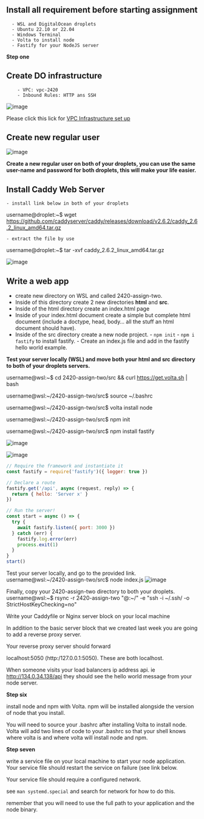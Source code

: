 ## Install all requirement before starting assignment
      - WSL and DigitalOcean droplets
      - Ubuntu 22.10 or 22.04
      - Windows Terminal
      - Volta to install node
      - Fastify for your NodeJS server
      
**Step one**

## Create DO infrastructure
        - VPC: vpc-2420
        - Inbound Rules: HTTP ans SSH

![image](https://user-images.githubusercontent.com/59521385/205427992-af24d34c-93b2-459c-8ba8-b768a1bf1979.png)

   Please click this lick for [VPC Infrastructure set up](https://vimeo.com/775412708/4a219b37e7)
## Create new regular user

![image](https://user-images.githubusercontent.com/59521385/205428145-5ba57a68-5155-4cd6-a810-d2dacd9226a4.png)

  **Create a new regular user on both of your droplets, you can use the same user-name and     password for both droplets, this will make your life easier.**
 ## Install Caddy Web Server
    - install link below in both of your droplets
   
username@droplet:~$ wget https://github.com/caddyserver/caddy/releases/download/v2.6.2/caddy_2.6.2_linux_amd64.tar.gz

    - extract the file by use 
  username@droplet:~$ tar -xvf caddy_2.6.2_linux_amd64.tar.gz  

![image](https://user-images.githubusercontent.com/59521385/205428288-92516da8-86bf-4a25-b1ce-a0610f3ca710.png)

## Write a web app
   - create new directory on WSL and called 2420-assign-two. 
   - Inside of this directory create 2 new directories **html** and **src**.
   - Inside of the html directory create an index.html page
   - Inside of your index.html document create a simple but complete html document 
     (include a doctype, head, body… all the stuff an html document should have).
   - Inside of the src directory create a new node project.
         - `npm init` 
         - `npm i fastify` to install fastify.
         - Create an index.js file and add in the fastify hello world example.

**Test your server locally (WSL) and move both your html and src directory to both of your droplets servers.**

username@wsl:~$ cd 2420-assign-two/src && curl https://get.volta.sh | bash

username@wsl:~/2420-assign-two/src$ source ~/.bashrc

username@wsl:~/2420-assign-two/src$ volta install node

username@wsl:~/2420-assign-two/src$ npm init

username@wsl:~/2420-assign-two/src$ npm install fastify


![image](https://user-images.githubusercontent.com/59521385/205428737-a38c895a-ae92-4a19-9e34-b72518507a22.png)

![image](https://user-images.githubusercontent.com/59521385/205428784-e4fba462-16e0-45da-8162-b45942e2956f.png)


```jsx
// Require the framework and instantiate it
const fastify = require('fastify')({ logger: true })

// Declare a route
fastify.get('/api', async (request, reply) => {
  return { hello: 'Server x' }
})

// Run the server!
const start = async () => {
  try {
    await fastify.listen({ port: 3000 })
  } catch (err) {
    fastify.log.error(err)
    process.exit(1)
  }
}
start()
```
   Test your server locally, and go to the provided link.
   username@wsl:~/2420-assign-two/src$ node index.js
![image](https://user-images.githubusercontent.com/59521385/205429015-a498dbd0-a0c0-49ea-a16c-e3edf052589e.png)

  Finally, copy your 2420-assign-two directory to both your droplets.
  username@wsl:~$ rsync -r 2420-assign-two "<username>@<droplet-ip>:~/" -e "ssh -i ~/.ssh/<sshkey-name> -o StrictHostKeyChecking=no"

Write your Caddyfile or Nginx server block on your local machine

In addition to the basic server block that we created last week you are going to add a reverse proxy server.

Your reverse proxy server should forward 

localhost:5050 (http:/127.0.0.1:5050). These are both localhost.

When someone visits your load balancers ip address api.
ie http://134.0.34.138/api they should see the hello world message from your node server.

**Step six**

install node and npm with Volta. npm will be installed alongside the version of node that you install.

You will need to source your .bashrc after installing Volta to install node. Volta will add two lines of code to your .bashrc so that your shell knows where volta is and where volta will install node and npm.

**Step seven**

write a service file on your local machine to start your node application.
Your service file should restart the service on failure (see link below.

Your service file should require a configured network. 

see `man systemd.special` and search for network for how to do this.

remember that you will need to use the full path to your application and the node binary.
